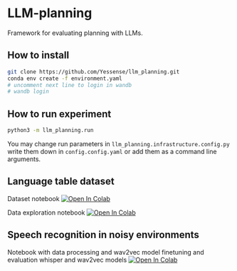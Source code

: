 # LLM-planning
Framework for evaluating planning with LLMs.

## How to install

```bash
git clone https://github.com/Yessense/llm_planning.git
conda env create -f environment.yaml
# uncomment next line to login in wandb
# wandb login
```

## How to run experiment

```bash
python3 -m llm_planning.run
```

You may change run parameters in `llm_planning.infrastructure.config.py` write them down in `config.config.yaml` or add them as a command line arguments.

## Language table dataset

Dataset notebook <a target="_blank" href="https://colab.research.google.com/github/Yessense/llm_planning/blob/master/language_table/Dataset.ipynb">
  <img src="https://colab.research.google.com/assets/colab-badge.svg" alt="Open In Colab"/>
</a>

Data exploration notebook <a target="_blank" href="https://colab.research.google.com/github/Yessense/llm_planning/blob/master/speech_recognition/Speech%20recognition%20in%20noise%20Dolgushin.ipynb">
  <img src="https://colab.research.google.com/assets/colab-badge.svg" alt="Open In Colab"/>
</a>

## Speech recognition in noisy environments

Notebook with data processing and wav2vec model finetuning and evaluation whisper and wav2vec models <a target="_blank" href="https://colab.research.google.com/github/Yessense/llm_planning/blob/master/speech_recognition/Speech%20recognition%20in%20noise%20Dolgushin.ipynb">
  <img src="https://colab.research.google.com/assets/colab-badge.svg" alt="Open In Colab"/>
</a>

